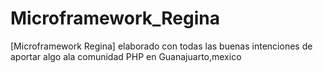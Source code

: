 # Microframework_Regina
[Microframework Regina] elaborado con todas las buenas intenciones de aportar algo ala comunidad PHP en Guanajuarto,mexico
